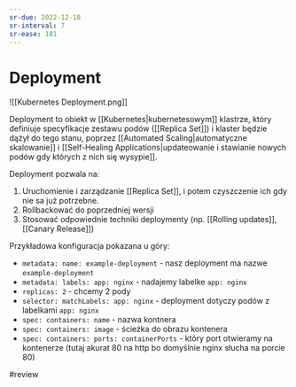 ```yaml
---
sr-due: 2022-12-18
sr-interval: 7
sr-ease: 181
---
```


# Deployment

![[Kubernetes Deployment.png]]

Deployment to obiekt w [[Kubernetes|kubernetesowym]] klastrze, który definiuje specyfikacje zestawu podów ([[Replica Set]]) i klaster będzie dążył do tego stanu, poprzez [[Automated Scaling|automatyczne skalowanie]] i [[Self-Healing Applications|updateowanie i stawianie nowych podów gdy których z nich się wysypie]].

Deployment pozwala na:
1. Uruchomienie i zarządzanie [[Replica Set]], i potem czyszczenie ich gdy nie sa już potrzebne.
2. Rollbackować do poprzedniej wersji
3. Stosować odpowiednie techniki deploymenty (np. [[Rolling updates]], [[Canary Release]])

Przykładowa konfiguracja pokazana u góry:
- `metadata: name: example-deployment` - nasz deployment ma nazwe `example-deployment`
- `metadata: labels: app: nginx` -  nadajemy labelke `app: nginx`
- `replicas: 2` - chcemy 2 pody
- `selector: matchLabels: app: nginx` - deployment dotyczy podów z labelkami `app: nginx` 
- `spec: containers: name` - nazwa kontnera
- `spec: containers: image` - ścieżka do obrazu kontenera
- `spec: containers: ports: containerPorts` - który port otwieramy na kontenerze (tutaj akurat 80 na http bo domyślnie nginx słucha na porcie 80)

#review 